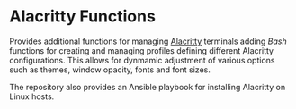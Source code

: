 Alacritty Functions
===================

Provides additional functions for managing [Alacritty](https://github.com/alacritty/alacritty)
terminals adding *Bash* functions for creating and managing profiles defining 
different Alacritty configurations. This allows for dynmamic adjustment of 
various options such as themes, window opacity, fonts and font sizes.

The repository also provides an Ansible playbook for installing Alacritty on
Linux hosts.

